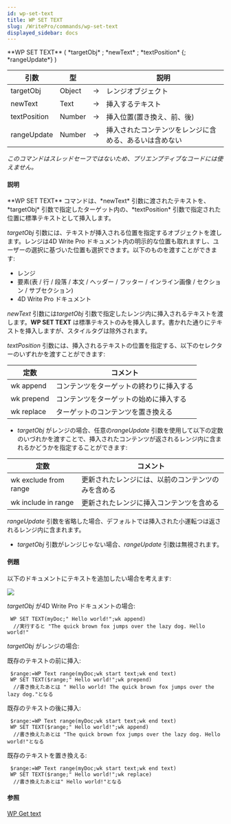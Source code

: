 ```yaml
---
id: wp-set-text
title: WP SET TEXT
slug: /WritePro/commands/wp-set-text
displayed_sidebar: docs
---
```


<!--REF #_command_.WP SET TEXT.Syntax-->**WP SET TEXT** ( *targetObj* ; *newText* ; *textPosition* {; *rangeUpdate*} )<!-- END REF-->
<!--REF #_command_.WP SET TEXT.Params-->
| 引数 | 型 |  | 説明 |
| --- | --- | --- | --- |
| targetObj | Object | &#8594;  | レンジオブジェクト |
| newText | Text | &#8594;  | 挿入するテキスト |
| textPosition | Number | &#8594;  | 挿入位置(置き換え、前、後) |
| rangeUpdate | Number | &#8594;  | 挿入されたコンテンツをレンジに含める、あるいは含めない |

<!-- END REF-->

*このコマンドはスレッドセーフではないため、プリエンプティブなコードには使えません。*


#### 説明 

<!--REF #_command_.WP SET TEXT.Summary-->**WP SET TEXT** コマンドは、*newText* 引数に渡されたテキストを、*targetObj* 引数で指定したターゲット内の、*textPosition* 引数で指定された位置に標準テキストとして挿入します。<!-- END REF-->

*targetObj* 引数には、テキストが挿入される位置を指定するオブジェクトを渡します。レンジは4D Write Pro ドキュメント内の明示的な位置も取れますし、ユーザーの選択に基づいた位置も選択できます。以下のものを渡すことができます:

* レンジ
* 要素(表 / 行 / 段落 / 本文 / ヘッダー / フッター / インライン画像 / セクション / サブセクション)
* 4D Write Pro ドキュメント

*newText* 引数には*targetObj* 引数で指定したレンジ内に挿入されるテキストを渡します。**WP SET TEXT** は標準テキストのみを挿入します。書かれた通りにテキストを挿入しますが、スタイルタグは除外されます。

*textPosition* 引数には、挿入されるテキストの位置を指定する、以下のセレクターのいずれかを渡すことができます:

| 定数         | コメント                 |
| ---------- | -------------------- |
| wk append  | コンテンツをターゲットの終わりに挿入する |
| wk prepend | コンテンツをターゲットの始めに挿入する  |
| wk replace | ターゲットのコンテンツを置き換える    |

* *targetObj* がレンジの場合、任意の*rangeUpdate* 引数を使用して以下の定数のいづれかを渡すことで、挿入されたコンテンツが返されるレンジ内に含まれるかどうかを指定することができます:  
    
| 定数                    | コメント                      |  
| --------------------- | ------------------------- |  
| wk exclude from range | 更新されたレンジには、以前のコンテンツのみを含める |  
| wk include in range   | 更新されたレンジに挿入コンテンツを含める      |  
    
*rangeUpdate* 引数を省略した場合、デフォルトでは挿入された小運転つは返されるレンジ内に含まれます。
* *targetObj* 引数がレンジじゃない場合、*rangeUpdate* 引数は無視されます。

#### 例題 

以下のドキュメントにテキストを追加したい場合を考えます:

![](../../assets/en/WritePro/commands/pict3772543.en.png)

*targetObj* が4D Write Pro ドキュメントの場合:

```4d
 WP SET TEXT(myDoc;" Hello world!";wk append)
  //実行すると "The quick brown fox jumps over the lazy dog. Hello world!"
```

*targetObj* がレンジの場合:

既存のテキストの前に挿入:

```4d
 $range:=WP Text range(myDoc;wk start text;wk end text)
 WP SET TEXT($range;" Hello world!";wk prepend)
  //書き換えたあとは " Hello world! The quick brown fox jumps over the lazy dog."となる
```

既存のテキストの後に挿入:  

```4d
 $range:=WP Text range(myDoc;wk start text;wk end text)
 WP SET TEXT($range;" Hello world!";wk append)
  //書き換えたあとは "The quick brown fox jumps over the lazy dog. Hello world!"となる
```

既存のテキストを置き換える:  

```4d
 $range:=WP Text range(myDoc;wk start text;wk end text)
 WP SET TEXT($range;" Hello world!";wk replace)
  //書き換えたあとは" Hello world!"となる
```

#### 参照 

[WP Get text](wp-get-text.md)  